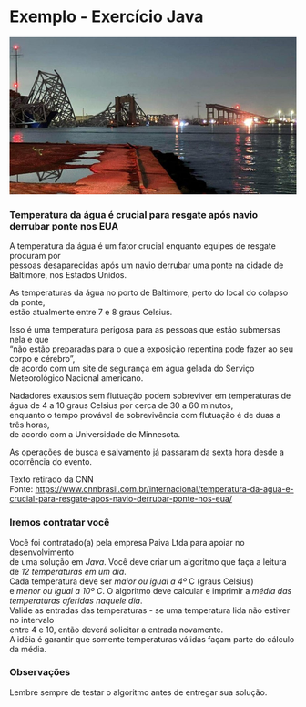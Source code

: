 # Exemplo - Exercício Java

<p align="center">
    <img src="./image/ponte.jfif" width="700" alt="Ponte">
</p>

### Temperatura da água é crucial para resgate após navio derrubar ponte nos EUA

A temperatura da água é um fator crucial enquanto equipes de resgate procuram por<br>
pessoas desaparecidas após um navio derrubar uma ponte na cidade de Baltimore, nos Estados Unidos.

As temperaturas da água no porto de Baltimore, perto do local do colapso da ponte,<br>
estão atualmente entre 7 e 8 graus Celsius.

Isso é uma temperatura perigosa para as pessoas que estão submersas nela e que<br>
“não estão preparadas para o que a exposição repentina pode fazer ao seu corpo e cérebro”, <br>
de acordo com um site de segurança em água gelada do Serviço Meteorológico Nacional americano. <br>

Nadadores exaustos sem flutuação podem sobreviver em temperaturas de <br>
água de 4 a 10 graus Celsius por cerca de 30 a 60 minutos, <br>
enquanto o tempo provável de sobrevivência com flutuação é de duas a três horas, <br>
de acordo com a Universidade de Minnesota.

As operações de busca e salvamento já passaram da sexta hora desde a ocorrência do evento.

Texto retirado da CNN <br>
Fonte: https://www.cnnbrasil.com.br/internacional/temperatura-da-agua-e-crucial-para-resgate-apos-navio-derrubar-ponte-nos-eua/

### Iremos contratar você

Você foi contratado(a) pela empresa Paiva Ltda para apoiar no desenvolvimento <br>
de uma solução em *Java*.
Você deve criar um algoritmo que faça a leitura de *12 temperaturas em um dia*.<br>
Cada temperatura deve ser *maior ou igual a 4º* C (graus Celsius)<br>
e *menor ou igual a 10º C*.
O algoritmo deve calcular e imprimir a *média das temperaturas aferidas naquele dia*.<br>
Valide as entradas das temperaturas - se uma temperatura lida não estiver no intervalo<br>
entre 4 e 10, então deverá solicitar a entrada novamente.<br>
A idéia é garantir que somente temperaturas válidas façam parte do cálculo da média.

### Observações

Lembre sempre de testar o algoritmo antes de entregar sua solução.


